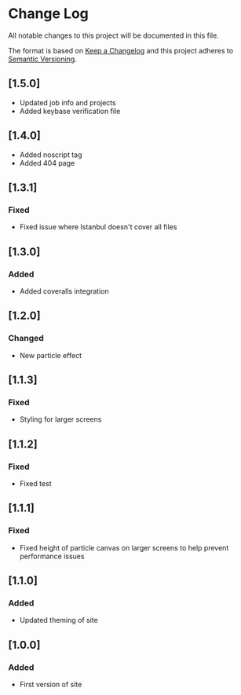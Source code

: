 # Change Log
All notable changes to this project will be documented in this file.

The format is based on [Keep a Changelog](http://keepachangelog.com/)
and this project adheres to [Semantic Versioning](http://semver.org/).

## [1.5.0]
- Updated job info and projects
- Added keybase verification file

## [1.4.0]
- Added noscript tag
- Added 404 page

## [1.3.1]
### Fixed
- Fixed issue where Istanbul doesn't cover all files

## [1.3.0]
### Added
- Added coveralls integration

## [1.2.0]
### Changed
- New particle effect

## [1.1.3]
### Fixed
- Styling for larger screens

## [1.1.2]
### Fixed
- Fixed test

## [1.1.1]
### Fixed
- Fixed height of particle canvas on larger screens to help prevent performance issues

## [1.1.0]
### Added
- Updated theming of site

## [1.0.0]
### Added
- First version of site